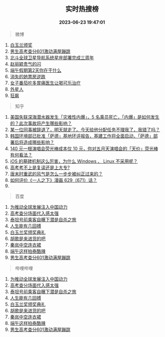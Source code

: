 <div align="center"><h2>实时热搜榜</h2><h4>2023-06-23 19:47:01</h4></div>

> 微博  

1. [白玉兰颁奖](https://s.weibo.com/weibo?q=%23%E7%99%BD%E7%8E%89%E5%85%B0%E9%A2%81%E5%A5%96%23&t=31&band_rank=1&Refer=top)<br />
2. [男生高考查分601激动满屋蹦跳](https://s.weibo.com/weibo?q=%23%E7%94%B7%E7%94%9F%E9%AB%98%E8%80%83%E6%9F%A5%E5%88%86601%E6%BF%80%E5%8A%A8%E6%BB%A1%E5%B1%8B%E8%B9%A6%E8%B7%B3%23&t=31&band_rank=2&Refer=top)<br />
3. [北斗全球卫星导航系统星座部署完成三周年](https://s.weibo.com/weibo?q=%23%E5%8C%97%E6%96%97%E5%85%A8%E7%90%83%E5%8D%AB%E6%98%9F%E5%AF%BC%E8%88%AA%E7%B3%BB%E7%BB%9F%E6%98%9F%E5%BA%A7%E9%83%A8%E7%BD%B2%E5%AE%8C%E6%88%90%E4%B8%89%E5%91%A8%E5%B9%B4%23&t=31&band_rank=3&Refer=top)<br />
4. [赵丽颖贵气的闪](https://s.weibo.com/weibo?q=%E8%B5%B5%E4%B8%BD%E9%A2%96%E8%B4%B5%E6%B0%94%E7%9A%84%E9%97%AA&t=31&band_rank=4&Refer=top)<br />
5. [端午假期第2天你在干什么](https://s.weibo.com/weibo?q=%23%E7%AB%AF%E5%8D%88%E5%81%87%E6%9C%9F%E7%AC%AC2%E5%A4%A9%E4%BD%A0%E5%9C%A8%E5%B9%B2%E4%BB%80%E4%B9%88%23&t=31&band_rank=5&Refer=top)<br />
6. [消失的她票房逆跌](https://s.weibo.com/weibo?q=%23%E6%B6%88%E5%A4%B1%E7%9A%84%E5%A5%B9%E7%A5%A8%E6%88%BF%E9%80%86%E8%B7%8C%23&t=31&band_rank=6&Refer=top)<br />
7. [女子番茄吃多胃痛医生让喝可乐治疗](https://s.weibo.com/weibo?q=%23%E5%A5%B3%E5%AD%90%E7%95%AA%E8%8C%84%E5%90%83%E5%A4%9A%E8%83%83%E7%97%9B%E5%8C%BB%E7%94%9F%E8%AE%A9%E5%96%9D%E5%8F%AF%E4%B9%90%E6%B2%BB%E7%96%97%23&t=31&band_rank=7&Refer=top)<br />
8. [外星人](https://s.weibo.com/weibo?q=%E5%A4%96%E6%98%9F%E4%BA%BA&t=31&band_rank=8&Refer=top)<br />
9. [狂飙](https://s.weibo.com/weibo?q=%E7%8B%82%E9%A3%99&t=31&band_rank=9&Refer=top)<br />

> 知乎  

1. [美国失联深海潜水器发生「灾难性内爆」，5 名乘员死亡，「内爆」是如何发生的？此次事故将产生哪些影响？](https://www.zhihu.com/question/608085455)<br />
2. [某一位同事被辞退了，明天就走了。今天给他分配任务不理我了，我错了吗？](https://www.zhihu.com/question/607636838)<br />
3. [韩国环境部已批准「萨德」基地环评报告，基建工作将全面启动，「萨德」部署后将造成哪些影响？](https://www.zhihu.com/question/608002674)<br />
4. [140 元一根演唱会荧光棒成本仅 10 元，你对五月天演唱会的「天价」荧光棒有何看法？](https://www.zhihu.com/question/607116754)<br />
5. [iOS 的墓碑机制这么厉害，为什么 Windows 、 Linux 不采用呢？](https://www.zhihu.com/question/604373860)<br />
6. [高考考不上是复读还是上大专?](https://www.zhihu.com/question/607821406)<br />
7. [唐末时重武的风气是怎么一步步被纠正过来的？](https://www.zhihu.com/question/607040290)<br />
8. [如何评价《一人之下》漫画 629（671）话？](https://www.zhihu.com/question/608057544)<br />
9. []()<br />

> 百度  

1. [为推动全球发展注入中国动力](https://www.baidu.com/s?wd=%E4%B8%BA%E6%8E%A8%E5%8A%A8%E5%85%A8%E7%90%83%E5%8F%91%E5%B1%95%E6%B3%A8%E5%85%A5%E4%B8%AD%E5%9B%BD%E5%8A%A8%E5%8A%9B&sa=fyb_news&rsv_dl=fyb_news)<br />
2. [高考查分场面代入感太强](https://www.baidu.com/s?wd=%E9%AB%98%E8%80%83%E6%9F%A5%E5%88%86%E5%9C%BA%E9%9D%A2%E4%BB%A3%E5%85%A5%E6%84%9F%E5%A4%AA%E5%BC%BA&sa=fyb_news&rsv_dl=fyb_news)<br />
3. [泰坦号前乘客自曝下潜是自杀之旅](https://www.baidu.com/s?wd=%E6%B3%B0%E5%9D%A6%E5%8F%B7%E5%89%8D%E4%B9%98%E5%AE%A2%E8%87%AA%E6%9B%9D%E4%B8%8B%E6%BD%9C%E6%98%AF%E8%87%AA%E6%9D%80%E4%B9%8B%E6%97%85&sa=fyb_news&rsv_dl=fyb_news)<br />
4. [人生能有几回搏](https://www.baidu.com/s?wd=%E4%BA%BA%E7%94%9F%E8%83%BD%E6%9C%89%E5%87%A0%E5%9B%9E%E6%90%8F&sa=fyb_news&rsv_dl=fyb_news)<br />
5. [白玉兰奖颁奖典礼](https://www.baidu.com/s?wd=%E7%99%BD%E7%8E%89%E5%85%B0%E5%A5%96%E9%A2%81%E5%A5%96%E5%85%B8%E7%A4%BC&sa=fyb_news&rsv_dl=fyb_news)<br />
6. [胡歌是来进货的吧](https://www.baidu.com/s?wd=%E8%83%A1%E6%AD%8C%E6%98%AF%E6%9D%A5%E8%BF%9B%E8%B4%A7%E7%9A%84%E5%90%A7&sa=fyb_news&rsv_dl=fyb_news)<br />
7. [秦岚中空连衣裙](https://www.baidu.com/s?wd=%E7%A7%A6%E5%B2%9A%E4%B8%AD%E7%A9%BA%E8%BF%9E%E8%A1%A3%E8%A3%99&sa=fyb_news&rsv_dl=fyb_news)<br />
8. [端午这样拍泰酷辣](https://www.baidu.com/s?wd=%E7%AB%AF%E5%8D%88%E8%BF%99%E6%A0%B7%E6%8B%8D%E6%B3%B0%E9%85%B7%E8%BE%A3&sa=fyb_news&rsv_dl=fyb_news)<br />
9. [男生高考查分601激动满屋蹦跳](https://www.baidu.com/s?wd=%E7%94%B7%E7%94%9F%E9%AB%98%E8%80%83%E6%9F%A5%E5%88%86601%E6%BF%80%E5%8A%A8%E6%BB%A1%E5%B1%8B%E8%B9%A6%E8%B7%B3&sa=fyb_news&rsv_dl=fyb_news)<br />

> 哔哩哔哩  

1. [为推动全球发展注入中国动力](https://www.baidu.com/s?wd=%E4%B8%BA%E6%8E%A8%E5%8A%A8%E5%85%A8%E7%90%83%E5%8F%91%E5%B1%95%E6%B3%A8%E5%85%A5%E4%B8%AD%E5%9B%BD%E5%8A%A8%E5%8A%9B&sa=fyb_news&rsv_dl=fyb_news)<br />
2. [高考查分场面代入感太强](https://www.baidu.com/s?wd=%E9%AB%98%E8%80%83%E6%9F%A5%E5%88%86%E5%9C%BA%E9%9D%A2%E4%BB%A3%E5%85%A5%E6%84%9F%E5%A4%AA%E5%BC%BA&sa=fyb_news&rsv_dl=fyb_news)<br />
3. [泰坦号前乘客自曝下潜是自杀之旅](https://www.baidu.com/s?wd=%E6%B3%B0%E5%9D%A6%E5%8F%B7%E5%89%8D%E4%B9%98%E5%AE%A2%E8%87%AA%E6%9B%9D%E4%B8%8B%E6%BD%9C%E6%98%AF%E8%87%AA%E6%9D%80%E4%B9%8B%E6%97%85&sa=fyb_news&rsv_dl=fyb_news)<br />
4. [人生能有几回搏](https://www.baidu.com/s?wd=%E4%BA%BA%E7%94%9F%E8%83%BD%E6%9C%89%E5%87%A0%E5%9B%9E%E6%90%8F&sa=fyb_news&rsv_dl=fyb_news)<br />
5. [白玉兰奖颁奖典礼](https://www.baidu.com/s?wd=%E7%99%BD%E7%8E%89%E5%85%B0%E5%A5%96%E9%A2%81%E5%A5%96%E5%85%B8%E7%A4%BC&sa=fyb_news&rsv_dl=fyb_news)<br />
6. [胡歌是来进货的吧](https://www.baidu.com/s?wd=%E8%83%A1%E6%AD%8C%E6%98%AF%E6%9D%A5%E8%BF%9B%E8%B4%A7%E7%9A%84%E5%90%A7&sa=fyb_news&rsv_dl=fyb_news)<br />
7. [秦岚中空连衣裙](https://www.baidu.com/s?wd=%E7%A7%A6%E5%B2%9A%E4%B8%AD%E7%A9%BA%E8%BF%9E%E8%A1%A3%E8%A3%99&sa=fyb_news&rsv_dl=fyb_news)<br />
8. [端午这样拍泰酷辣](https://www.baidu.com/s?wd=%E7%AB%AF%E5%8D%88%E8%BF%99%E6%A0%B7%E6%8B%8D%E6%B3%B0%E9%85%B7%E8%BE%A3&sa=fyb_news&rsv_dl=fyb_news)<br />
9. [男生高考查分601激动满屋蹦跳](https://www.baidu.com/s?wd=%E7%94%B7%E7%94%9F%E9%AB%98%E8%80%83%E6%9F%A5%E5%88%86601%E6%BF%80%E5%8A%A8%E6%BB%A1%E5%B1%8B%E8%B9%A6%E8%B7%B3&sa=fyb_news&rsv_dl=fyb_news)<br />
